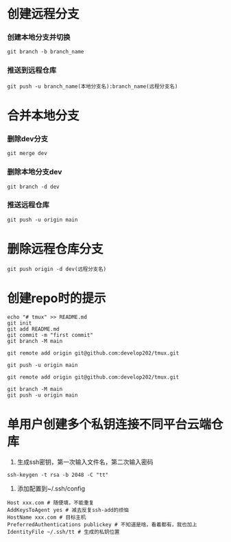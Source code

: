 # 创建远程分支

### 创建本地分支并切换

```shell
git branch -b branch_name
```

### 推送到远程仓库

```shell
git push -u branch_name(本地分支名):branch_name(远程分支名)
```

# 合并本地分支

### 删除dev分支

```shell
git merge dev
```

### 删除本地分支dev

```shell
git branch -d dev
```

### 推送远程仓库

```shell
git push -u origin main
```

# 删除远程仓库分支

```shell
git push origin -d dev(远程分支名)
```

# 创建repo时的提示

```shell
echo "# tmux" >> README.md
git init
git add README.md
git commit -m "first commit"
git branch -M main

git remote add origin git@github.com:develop202/tmux.git

git push -u origin main
```

```shell
git remote add origin git@github.com:develop202/tmux.git

git branch -M main
git push -u origin main
```

# 单用户创建多个私钥连接不同平台云端仓库

1. 生成ssh密钥，第一次输入文件名，第二次输入密码

```shell
ssh-keygen -t rsa -b 2048 -C "tt"
```

1. 添加配置到~/.ssh/config

```shell
Host xxx.com # 随便填，不能重复
AddKeysToAgent yes # 减去反复ssh-add的烦恼
HostName xxx.com # 目标主机
PreferredAuthentications publickey # 不知道是啥，看着都有，我也加上
IdentityFile ~/.ssh/tt # 生成的私钥位置
```
